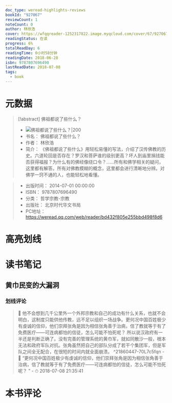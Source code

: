 ```yaml
---
doc_type: weread-highlights-reviews
bookId: "927067"
reviewCount: 1
noteCount: 0
author: 林欣浩
cover: https://wfqqreader-1252317822.image.myqcloud.com/cover/67/927067/t7_927067.jpg
readingStatus: 在读
progress: 6%
totalReadDay: 6
readingTime: 0小时58分钟
readingDate: 2018-06-28
isbn: 9787807696490
lastReadDate: 2018-07-08
tags:
  - book
---
```

# 元数据
> [!abstract] 佛祖都说了些什么？
> - ![ 佛祖都说了些什么？|200](https://wfqqreader-1252317822.image.myqcloud.com/cover/67/927067/t7_927067.jpg)
> - 书名： 佛祖都说了些什么？
> - 作者： 林欣浩
> - 简介： 《佛祖都说了些什么》用轻松易懂的写法，介绍了汉传佛教的历史。六道轮回是否存在？罗汉和菩萨谁的级别更高？坏人到庙里捐钱能否获得福报？为什么有的佛经像绕口令？……所有和佛学相关的疑问，这里都有解答。所有对佛教模糊的概念，这里都会进行清晰地分辨。对佛学一窍不通的人，也能轻松地看懂。

> - 出版时间： 2014-07-01 00:00:00
> - ISBN： 9787807696490
> - 分类： 哲学宗教-宗教
> - 出版社： 北京时代华文书局
> - PC地址：https://weread.qq.com/web/reader/bd432f805e255bbd498f8d6

# 高亮划线

# 读书笔记

## 黄巾民变的大漏洞

### 划线评论
> 📌 他不会想到几千公里外一个外邦宗教和自己的成功有什么关系，也就不会明白，这制度只能供他传教，远不足以组织一场战争。更何况中国百姓极少有虔诚的信仰，他们崇拜张角是因为相信张角善于治病，信了教就等于有了免费医疗——可连病都怕的信徒，怎么可能不怕死呢？ 
所以说汉政府有一半还是判断正确了。没有完善的管理系统的黄巾军，就如同散沙一般，根本无法和政府军队对抗。张角虽然把自己的部队分成了若干个集团军，但是军队之间全无配合，在很短的时间内就全面崩溃。  ^21860447-70L7c5fqn
    - 💭 “更何况中国百姓极少有虔诚的信仰，他们崇拜张角是因为相信张角善于治病，信了教就等于有了免费医疗——可连病都怕的信徒，怎么可能不怕死呢？ ”
    - ⏱ 2018-07-08 21:35:41
   
# 本书评论

